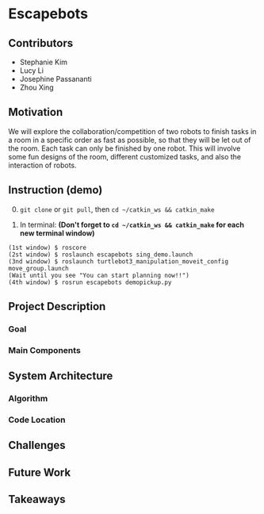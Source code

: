 # Escapebots

## Contributors
- Stephanie Kim
- Lucy Li
- Josephine Passananti
- Zhou Xing

## Motivation

We will explore the collaboration/competition of two robots to finish tasks in a room in a specific order as fast as possible, so that they will be let out of the room. Each task can only be finished by one robot. This will involve some fun designs of the room, different customized tasks, and also the interaction of robots.

## Instruction (demo)

0. `git clone` or `git pull`, then `cd ~/catkin_ws && catkin_make` 
   
1. In terminal: **(Don't forget to `cd ~/catkin_ws && catkin_make` for each new terminal window)**

```
(1st window) $ roscore
(2st window) $ roslaunch escapebots sing_demo.launch
(3nd window) $ roslaunch turtlebot3_manipulation_moveit_config move_group.launch
(Wait until you see "You can start planning now!!")
(4th window) $ rosrun escapebots demopickup.py
```

## Project Description

### Goal

### Main Components

## System Architecture

### Algorithm

### Code Location

## Challenges

## Future Work

## Takeaways